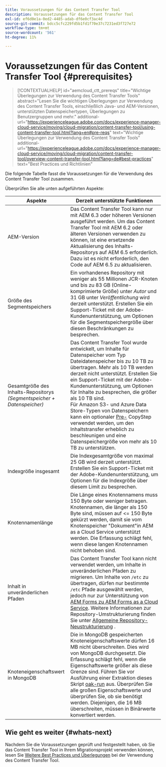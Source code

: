 ```yaml
---
title: Voraussetzungen für das Content Transfer Tool
description: Voraussetzungen für das Content Transfer Tool
exl-id: ef6d0e1a-0ed2-4485-adab-df6e0cf3ac4d
source-git-commit: bdcc5cfc229fd5b1fd1f70e37c7231ed3f727e72
workflow-type: tm+mt
source-wordcount: '561'
ht-degree: 11%

---
```


# Voraussetzungen für das Content Transfer Tool {#prerequisites}

>[!CONTEXTUALHELP]
>id="aemcloud_ctt_prereqs"
>title="Wichtige Überlegungen zur Verwendung des Content Transfer Tools"
>abstract="Lesen Sie die wichtigen Überlegungen zur Verwendung des Content Transfer Tools, einschließlich Java- und AEM-Versionen, unterstützten Datenspeichertypen, Überlegungen zu Benutzergruppen und mehr."
>additional-url="https://experienceleague.adobe.com/docs/experience-manager-cloud-service/moving/cloud-migration/content-transfer-tool/using-content-transfer-tool.html?lang=en#pre-reqs" text="Wichtige Überlegungen zur Verwendung des Content Transfer Tools"
>additional-url="https://experienceleague.adobe.com/docs/experience-manager-cloud-service/moving/cloud-migration/content-transfer-tool/overview-content-transfer-tool.html?lang=de#best-practices" text="Best Practices und Richtlinien"

Die folgende Tabelle fasst die Voraussetzungen für die Verwendung des Content Transfer Tool zusammen.

Überprüfen Sie alle unten aufgeführten Aspekte:

| Aspekte | Derzeit unterstützte Funktionen |
|--- |--- |
| AEM-Version | Das Content Transfer Tool kann nur mit AEM 6.3 oder höheren Versionen ausgeführt werden. Um das Content Transfer Tool mit AEM 6.2 oder älteren Versionen verwenden zu können, ist eine ersetzende Aktualisierung des Inhalts-Repositorys auf AEM 6.5 erforderlich. Dazu ist es nicht erforderlich, den Code auf AEM 6.5 zu aktualisieren. |
| Größe des Segmentspeichers | Ein vorhandenes Repository mit weniger als 55 Millionen JCR-Knoten und bis zu 83 GB (Online-komprimierte Größe) unter *Autor* und 31 GB unter *Veröffentlichung* wird derzeit unterstützt. Erstellen Sie ein Support-Ticket mit der Adobe-Kundenunterstützung, um Optionen für die Segmentspeichergröße über diesen Beschränkungen zu besprechen. |
| Gesamtgröße des Inhalts-Repositorys <br>*(Segmentspeicher + Datenspeicher)* | Das Content Transfer Tool wurde entwickelt, um Inhalte für Datenspeicher vom Typ Dateidatenspeicher bis zu 10 TB zu übertragen. Mehr als 10 TB werden derzeit nicht unterstützt. Erstellen Sie ein Support-Ticket mit der Adobe-Kundenunterstützung, um Optionen für Inhalte zu besprechen, die größer als 10 TB sind. <br>Für Amazon S3- und Azure Data Store-Typen von Datenspeichern kann ein optionaler  [Pre-](https://experienceleague.adobe.com/docs/experience-manager-cloud-service/moving/cloud-migration/content-transfer-tool/handling-large-content-repositories.html?lang=en#setting-up-pre-copy-step) CopyStep verwendet werden, um den Inhaltstransfer erheblich zu beschleunigen und eine Datenspeichergröße von mehr als 10 TB zu unterstützen. |
| Indexgröße insgesamt | Die Indexgesamtgröße von maximal 25 GB wird derzeit unterstützt. Erstellen Sie ein Support-Ticket mit der Adobe-Kundenunterstützung, um Optionen für die Indexgröße über diesem Limit zu besprechen. |
| Knotennamenlänge | Die Länge eines Knotennamens muss 150 Byte oder weniger betragen. Knotennamen, die länger als 150 Byte sind, müssen auf &lt;= 150 Byte gekürzt werden, damit sie vom Knotenspeicher &quot;Dokument&quot;in AEM as a Cloud Service unterstützt werden. Die Erfassung schlägt fehl, wenn diese langen Knotennamen nicht behoben sind. |
| Inhalt in unveränderlichen Pfaden | Das Content Transfer Tool kann nicht verwendet werden, um Inhalte in unveränderlichen Pfaden zu migrieren. Um Inhalte von `/etc` zu übertragen, dürfen nur bestimmte `/etc` Pfade ausgewählt werden, jedoch nur zur Unterstützung von [AEM Forms zu AEM Forms as a Cloud Service](https://experienceleague.adobe.com/docs/experience-manager-forms-cloud-service/forms/migrate-to-forms-as-a-cloud-service.html?lang=en#paths-of-various-aem-forms-specific-assets). Weitere Informationen zur Repository-Umstrukturierung finden Sie unter [Allgemeine Repository-Neustrukturierung](https://experienceleague.adobe.com/docs/experience-manager-64/deploying/restructuring/all-repository-restructuring-in-aem-6-4.html?lang=en#restructuring) . |
| Knoteneigenschaftswert in MongoDB | Die in MongoDB gespeicherten Knoteneigenschaftswerte dürfen 16 MB nicht überschreiten. Dies wird von MongoDB durchgesetzt. Die Erfassung schlägt fehl, wenn die Eigenschaftswerte größer als diese Grenze sind. Führen Sie vor Ausführung einer Extraktion dieses Skript [oak-run](https://repo1.maven.org/maven2/org/apache/jackrabbit/oak-run/1.38.0/oak-run-1.38.0.jar) aus. Überprüfen Sie alle großen Eigenschaftswerte und überprüfen Sie, ob sie benötigt werden. Diejenigen, die 16 MB überschreiten, müssen in Binärwerte konvertiert werden. |

## Wie geht es weiter {#whats-next}

Nachdem Sie die Voraussetzungen geprüft und festgestellt haben, ob Sie das Content Transfer Tool in Ihrem Migrationsprojekt verwenden können, lesen Sie [Weitere Best Practices und Überlegungen](/help/move-to-cloud-service/content-transfer-tool/using-content-transfer-tool.md) bei der Verwendung des Content Transfer Tool.
